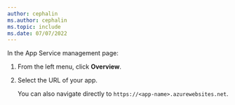 ```yaml
---
author: cephalin
ms.author: cephalin
ms.topic: include
ms.date: 07/07/2022
---
```


In the App Service management page:

1. From the left menu, click **Overview**.

1. Select the URL of your app.

    You can also navigate directly to `https://<app-name>.azurewebsites.net`.
